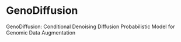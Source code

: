 # GenoDiffusion
GenoDiffusion: Conditional Denoising Diffusion Probabilistic Model for Genomic Data Augmentation
